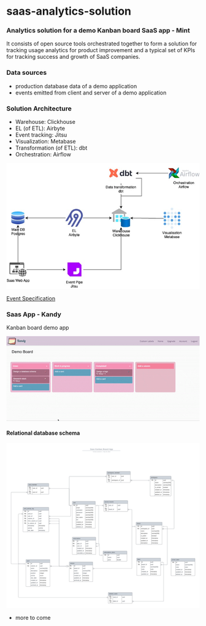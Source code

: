 # saas-analytics-solution

### Analytics solution for a demo Kanban board SaaS app - Mint



It consists of open source tools orchestrated together to form a solution for tracking usage analytics for product improvement
and a typical set of KPIs for tracking success and growth of SaaS companies.

### Data sources
- production database data of a demo application
- events emitted from client and server of a demo application

### Solution Architecture

- Warehouse: Clickhouse
- EL (of ETL): Airbyte
- Event tracking: Jitsu
- Visualization: Metabase
- Transformation (of ETL): dbt
- Orchestration: Airflow

![architecture diagram](diagrams_and_spec/Architecture_diagram.jpg)

[Event Specification](diagrams_and_spec/event_spec.md)

### Saas App - Kandy

Kanban board demo app

![demo](diagrams_and_spec/Demo.gif)

#### Relational database schema

![database schema](diagrams_and_spec/Database%20schema.png)

+ more to come
